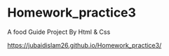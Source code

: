 # Homework_practice3
A food Guide Project By Html &amp; Css

https://jubaidislam26.github.io/Homework_practice3/
